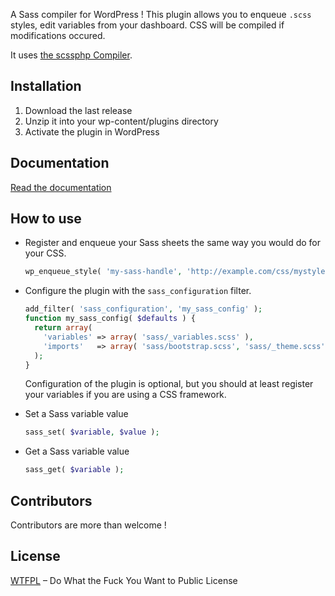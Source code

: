 A Sass compiler for WordPress ! This plugin allows you to enqueue `.scss` styles, edit variables from your dashboard. CSS will be compiled if modifications occured.

It uses [the scssphp Compiler](http://leafo.net/scssphp/).

## Installation

1. Download the last release
2. Unzip it into your wp-content/plugins directory
3. Activate the plugin in WordPress

## Documentation

[Read the documentation](http://webmaestro.fr/sass-compiler-wordpress/)

## How to use

- Register and enqueue your Sass sheets the same way you would do for your CSS.
  ```php
  wp_enqueue_style( 'my-sass-handle', 'http://example.com/css/mystyle.scss', $deps, $ver, $media );
  ```

- Configure the plugin with the `sass_configuration` filter.
  ```php
  add_filter( 'sass_configuration', 'my_sass_config' );
  function my_sass_config( $defaults ) {
    return array(
      'variables' => array( 'sass/_variables.scss' ),
      'imports'   => array( 'sass/bootstrap.scss', 'sass/_theme.scss' )
    );
  }
  ```
  Configuration of the plugin is optional, but you should at least register your variables if you are using a CSS framework.

- Set a Sass variable value
  ```php
  sass_set( $variable, $value );
  ```

- Get a Sass variable value
  ```php
  sass_get( $variable );
  ```

## Contributors

Contributors are more than welcome !

## License

[WTFPL](http://www.wtfpl.net/) – Do What the Fuck You Want to Public License
